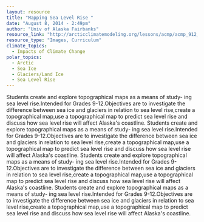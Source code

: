 ```yaml
---
layout: resource
title: "Mapping Sea Level Rise "
date: "August 8, 2014 - 2:49pm"
author: "Univ of Alaska Fairbanks"
resource_link: "http://arcticclimatemodeling.org/lessons/acmp/acmp_912_ClimateChange_MappingSeaL..."
resource_type: "Images, Curriculum"
climate_topics:
  - Impacts of Climate Change
polar_topics:
  - Arctic
  - Sea Ice
  - Glaciers/Land Ice
  - Sea Level Rise
---
```


Students create and explore topographical maps as a means of study-
ing sea level rise.Intended for Grades 9-12.Objectives are to investigate the difference between sea ice and glaciers in relation to sea level rise,create a topographical map,use a topographical map to predict sea level rise and discuss how sea level rise will affect Alaska's coastline.  Students create and explore topographical maps as a means of study-
ing sea level rise.Intended for Grades 9-12.Objectives are to investigate the difference between sea ice and glaciers in relation to sea level rise,create a topographical map,use a topographical map to predict sea level rise and discuss how sea level rise will affect Alaska's coastline.  Students create and explore topographical maps as a means of study-
ing sea level rise.Intended for Grades 9-12.Objectives are to investigate the difference between sea ice and glaciers in relation to sea level rise,create a topographical map,use a topographical map to predict sea level rise and discuss how sea level rise will affect Alaska's coastline.  Students create and explore topographical maps as a means of study-
ing sea level rise.Intended for Grades 9-12.Objectives are to investigate the difference between sea ice and glaciers in relation to sea level rise,create a topographical map,use a topographical map to predict sea level rise and discuss how sea level rise will affect Alaska's coastline.
